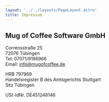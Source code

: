 ```yaml
---
layout: '../../layouts/PageLayout.astro'
title: Impressum
---
```


## Mug of Coffee Software GmbH

Corrensstraße 25 <br>
72076 Tübingen <br>
Tel: 07071/9196966 <br>
Email: info@mugofcoffee.de


HRB 797969 <br>
Handelsregister B des Amtsgerichts Stuttgart <br>
Sitz Tübingen <br>

USt-IdNr. DE451248146